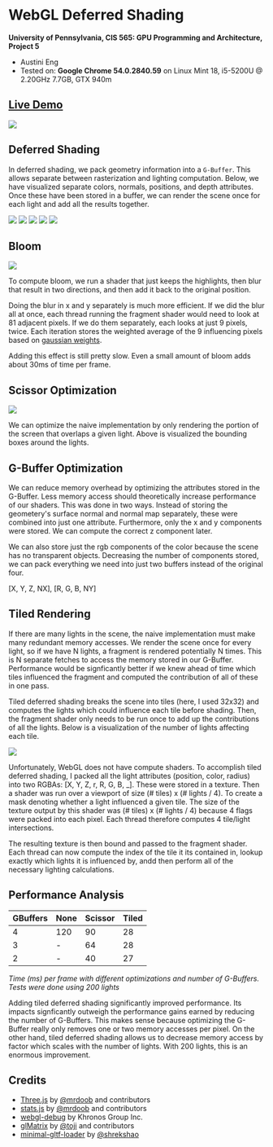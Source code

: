 WebGL Deferred Shading
======================

**University of Pennsylvania, CIS 565: GPU Programming and Architecture, Project 5**

* Austini Eng
* Tested on: **Google Chrome 54.0.2840.59** on
  Linux Mint 18, i5-5200U @ 2.20GHz 7.7GB, GTX 940m

## [Live Demo]()

[![](img/recording.gif)]()

## Deferred Shading

In deferred shading, we pack geometry information into a `G-Buffer`. This allows separate between rasterization and lighting computation. Below, we have visualized separate colors, normals, positions, and depth attributes. Once these have been stored in a buffer, we can render the scene once for each light and add all the results together.

![](img/colors.png)
![](img/normals.png)
![](img/positions.png)
![](img/depth.png)
![](img/composite.png)

## Bloom

![](img/bloom.png)

To compute bloom, we run a shader that just keeps the highlights, then blur that result in two directions, and then add it back to the original position.

Doing the blur in x and y separately is much more efficient. If we did the blur all at once, each thread running the fragment shader would need to look at 81 adjacent pixels. If we do them separately, each looks at just 9 pixels, twice. Each iteration stores the weighted average of the 9 influencing pixels based on [gaussian weights](http://dev.theomader.com/gaussian-kernel-calculator/).

Adding this effect is still pretty slow. Even a small amount of bloom adds about 30ms of time per frame.


## Scissor Optimization

![](img/scissor.png)

We can optimize the naive implementation by only rendering the portion of the screen that overlaps a given light. Above is visualized the bounding boxes around the lights.

## G-Buffer Optimization

We can reduce memory overhead by optimizing the attributes stored in the G-Buffer. Less memory access should theoretically increase performance of our shaders. This was done in two ways. Instead of storing the geometery's surface normal and normal map separately, these were combined into just one attribute. Furthermore, only the x and y components were stored. We can compute the correct z component later.

We can also store just the rgb components of the color because the scene has no transparent objects. Decreasing the number of components stored, we can pack everything we need into just two buffers instead of the original four.

[X, Y, Z, NX], [R, G, B, NY]


## Tiled Rendering

If there are many lights in the scene, the naive implementation must make many redundant memory accesses. We render the scene once for every light, so if we have N lights, a fragment is rendered potentially N times. This is N separate fetches to access the memory stored in our G-Buffer. Performance would be signficantly better if we knew ahead of time which tiles influenced the fragment and computed the contribution of all of these in one pass.

Tiled deferred shading breaks the scene into tiles (here, I used 32x32) and computes the lights which could influence each tile before shading. Then, the fragment shader only needs to be run once to add up the contributions of all the lights. Below is a visualization of the number of lights affecting each tile.

![](img/tiles.png)

Unfortunately, WebGL does not have compute shaders. To accomplish tiled deferred shading, I packed all the light attributes (position, color, radius) into two RGBAs: [X, Y, Z, r, R, G, B, _]. These were stored in a texture. Then a shader was run over a viewport of size (# tiles) x (# lights / 4). To create a mask denoting whether a light influenced a given tile. The size of the texture output by this shader was (# tiles) x (# lights / 4) because 4 flags were packed into each pixel. Each thread therefore computes 4 tile/light intersections.

The resulting texture is then bound and passed to the fragment shader. Each thread can now compute the index of the tile it its contained in, lookup exactly which lights it is influenced by, andd then perform all of the necessary lighting calculations.


## Performance Analysis

GBuffers | None | Scissor | Tiled
---------|------|---------|-------
4        | 120  |   90    | 28
3        |  -   |   64    | 28
2        |  -   |   40    | 27
*Time (ms) per frame with different optimizations and number of G-Buffers. Tests were done using 200 lights*

Adding tiled deferred shading significantly improved performance. Its impacts signficantly outweigh the performance gains earned by reducing the number of G-Buffers. This makes sense because optimizing the G-Buffer really only removes one or two memory accesses per pixel. On the other hand, tiled deferred shading allows us to decrease memory access by factor which scales with the number of lights. With 200 lights, this is an enormous improvement.

## Credits

* [Three.js](https://github.com/mrdoob/three.js) by [@mrdoob](https://github.com/mrdoob) and contributors
* [stats.js](https://github.com/mrdoob/stats.js) by [@mrdoob](https://github.com/mrdoob) and contributors
* [webgl-debug](https://github.com/KhronosGroup/WebGLDeveloperTools) by Khronos Group Inc.
* [glMatrix](https://github.com/toji/gl-matrix) by [@toji](https://github.com/toji) and contributors
* [minimal-gltf-loader](https://github.com/shrekshao/minimal-gltf-loader) by [@shrekshao](https://github.com/shrekshao)
